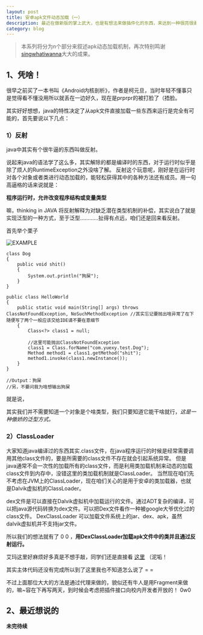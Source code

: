 ```yaml
---
layout: post
title: 安卓apk文件动态加载（一）
description: 最近在做新版的掌上武大，也是有想法来做插件化的东西，来达到一种很亮很柔的敢脚。 0w0
category: blog
---
```


>本系列将分为n个部分来叙述apk动态加载机制，再次特别鸣谢[singwhatiwanna](http://blog.csdn.net/singwhatiwanna/article/details/39937639)大大的成果。

## 1、凭啥！

很早之前买了一本书叫《Android内核剖析》，作者是柯元旦，当时年轻不懂事只是觉得看不懂没用所以就丢在一边好久，现在是prprpr的被打脸了（捂脸。

其实好好想想，java的特性决定了从apk文件直接加载一些东西来运行是完全有可能的，首先要说以下几点：

### 1）反射

java中其实有个很牛逼的东西叫做反射。

说起来java的语法学了这么多，其实解除的都是编译时的东西，对于运行时似乎是除了烦人的RuntimeException之外没啥了解。
反射这个玩意呢，刚好是在运行时对各个对象或者类进行动态加载的，能轻松获得其中的各种方法还有成员。用一句高逼格的话来说就是：

**程序运行时，允许改变程序结构或变量类型**

嘛，thinking in JAVA 将反射解释为对缺乏潜在类型机制的补偿，其实说白了就是实现泛型的一种方式，至于泛型…………扯得有点远，咱们还是回来看反射。

首先举个栗子

![EXAMPLE](../images/dex_apk/example.jpg)

    class Dog
    {
    	public void shit()
    	{
    		System.out.println("狗屎");
    	}
    }

    public class HelloWorld
    {
    	public static void main(String[] args) throws ClassNotFoundException, NoSuchMethodException //其实忘记要抛出啥异常了在下随便写了两个一般应该交给IDE请不要在意细节
    	{
    		Class<?> class1 = null;

    		//这里可能抛出ClassNotFoundException
    		class1 = Class.forName("com.yuexy.test.Dog");
    		Method method1 = class1.getMethod("shit");
    		method1.invoke(class1.newInstance());
    	}
    }

    //Output：狗屎
    //另，不要问我为啥想输出狗屎

就是说，

其实我们并不需要知道一个对象是个啥类型，我们只要知道它能干啥就行，*这是一种傲娇的泛型方式。*

### 2）ClassLoader

大家知道java编译过的东西其实.class文件，在java程序运行的时候是经常需要调用其他class文件的，要是所需要的class文件不存在就会引起系统异常。
但是java通常不会一次性的加载所有的class文件，而是利用类加载机制来动态的加载class文件到内存中，没错这里的类加载机制就是ClassLoader。
当然现在咱们先不考虑在JVM上的ClassLoader，现在咱们关心的是用于安卓的类加载器，也就是Dalvik虚拟机的ClassLoader。

dex文件是可以直接在Dalvik虚拟机中加载运行的文件。通过ADT复杂的编译，可以把java源代码转换为dex文件。可以把Dex文件看作一种被google大爷优化过的class文件。
DexClassLoader 可以加载文件系统上的jar、dex、apk，虽然dalvik虚拟机并不支持jar文件。

所以我们的想法就有了 0 0 ，**用DexClassLoader加载apk文件中的类并且通过反射运行。**

艾玛这里好麻烦好多真是不想手敲，同学们还是直接看 [这里](http://blog.csdn.net/singwhatiwanna/article/details/22597587) （泥垢！

其实主体代码还没有完成所以到了这里我也不知道怎么说了 = = 

不过上面那位大大的方法是通过代理来做的，貌似还有牛人是用Fragment来做的，嘛~容在下再写两天，到时候会考虑把插件接口向校内开发者开放的！ 0w0


## 2、最近想说的

**未完待续**